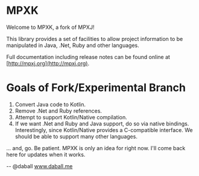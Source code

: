 # MPXK

Welcome to MPXK, a fork of MPXJ!

This library provides a set of facilities to allow project information to be manipulated in Java, .Net, Ruby and other languages.

Full documentation including release notes can be found online at [http://mpxj.org](http://mpxj.org). 

# Goals of Fork/Experimental Branch

1. Convert Java code to Kotlin.
2. Remove .Net and Ruby references.
3. Attempt to support Kotlin/Native compilation.
4. If we want .Net and Ruby and Java support, do so via native bindings. Interestingly, since Kotlin/Native provides a C-compatible interface. We should be able to support many other languages.

... and, go. Be patient. MPXK is only an idea for right now. I'll come back here for updates when it works.

-- @daball
www.daball.me
